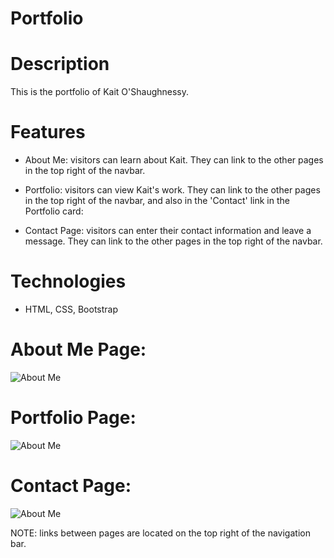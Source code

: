 # Portfolio


# Description
This is the portfolio of Kait O'Shaughnessy. 

# Features

* About Me: visitors can learn about Kait. They can link to the other pages in the top right of the navbar. 

* Portfolio: visitors can view Kait's work. They can link to the other pages in the top right of the navbar, and also in the 'Contact' link in the Portfolio card:


* Contact Page: visitors can enter their contact information and leave a message. They can link to the other pages in the top right of the navbar. 

# Technologies

* HTML, CSS, Bootstrap

# About Me Page:

![About Me](aboutMe.png) 

# Portfolio Page:

![About Me](portfolio.png) 

# Contact Page:

![About Me](contact.png) 

NOTE: links between pages are located on the top right of the navigation bar. 


